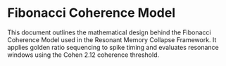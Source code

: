 # Fibonacci Coherence Model

This document outlines the mathematical design behind the Fibonacci Coherence Model used in the Resonant Memory Collapse Framework. It applies golden ratio sequencing to spike timing and evaluates resonance windows using the Cohen 2.12 coherence threshold.